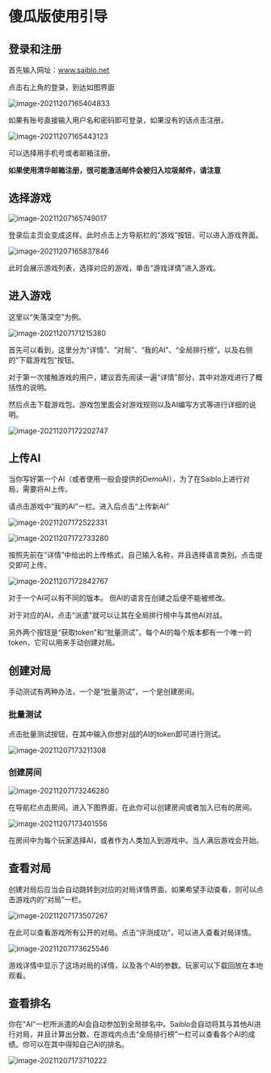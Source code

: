 # 傻瓜版使用引导

## 登录和注册

首先输入网址：www.saiblo.net

点击右上角的登录，到达如图界面

![image-20211207165404833](C:\Users\Lenovo\AppData\Roaming\Typora\typora-user-images\image-20211207165404833.png)

如果有账号直接输入用户名和密码即可登录，如果没有的话点击注册。

![image-20211207165443123](C:\Users\Lenovo\AppData\Roaming\Typora\typora-user-images\image-20211207165443123.png)

可以选择用手机号或者邮箱注册。

**如果使用清华邮箱注册，很可能激活邮件会被归入垃圾邮件，请注意**

## 选择游戏

![image-20211207165749017](C:\Users\Lenovo\AppData\Roaming\Typora\typora-user-images\image-20211207165749017.png)

登录后主页会变成这样。此时点击上方导航栏的“游戏”按钮，可以进入游戏界面。



![image-20211207165837846](C:\Users\Lenovo\AppData\Roaming\Typora\typora-user-images\image-20211207165837846.png)

此时会展示游戏列表，选择对应的游戏，单击“游戏详情”进入游戏。

## 进入游戏

这里以“失落深空”为例。

![image-20211207171215380](C:\Users\Lenovo\AppData\Roaming\Typora\typora-user-images\image-20211207171215380.png)

首先可以看到，这里分为“详情”、“对局”、“我的AI”、“全局排行榜”。以及右侧的“下载游戏包”按钮。

对于第一次接触游戏的用户，建议首先阅读一遍“详情”部分，其中对游戏进行了概括性的说明。

然后点击下载游戏包。游戏包里面会对游戏规则以及AI编写方式等进行详细的说明。

![image-20211207172202747](C:\Users\Lenovo\AppData\Roaming\Typora\typora-user-images\image-20211207172202747.png)

## 上传AI

当你写好第一个AI（或者使用一般会提供的DemoAI），为了在Saiblo上进行对局，需要将AI上传。

请点击游戏中“我的AI”一栏。进入后点击“上传新AI”

![image-20211207172522331](C:\Users\Lenovo\AppData\Roaming\Typora\typora-user-images\image-20211207172522331.png)

![image-20211207172733280](C:\Users\Lenovo\AppData\Roaming\Typora\typora-user-images\image-20211207172733280.png)

按照先前在“详情”中给出的上传格式，自己输入名称，并且选择语言类别。点击提交即可上传。

![image-20211207172842767](C:\Users\Lenovo\AppData\Roaming\Typora\typora-user-images\image-20211207172842767.png)

对于一个AI可以有不同的版本。 但AI的语言在创建之后便不能被修改。

对于对应的AI，点击“派遣”就可以让其在全局排行榜中与其他AI对战。

另外两个按钮是“获取token”和“批量测试”。每个AI的每个版本都有一个唯一的token，它可以用来手动创建对局。

## 创建对局

手动测试有两种办法，一个是“批量测试”，一个是创建房间。

### 批量测试

点击批量测试按钮，在其中输入你想对战的AI的token即可进行测试。

![image-20211207173211308](C:\Users\Lenovo\AppData\Roaming\Typora\typora-user-images\image-20211207173211308.png)

### 创建房间

![image-20211207173246280](C:\Users\Lenovo\AppData\Roaming\Typora\typora-user-images\image-20211207173246280.png)

在导航栏点击房间。进入下图界面，在此你可以创建房间或者加入已有的房间。

![image-20211207173401556](C:\Users\Lenovo\AppData\Roaming\Typora\typora-user-images\image-20211207173401556.png)

在房间中为每个玩家选择AI，或者作为人类加入到游戏中。当人满后游戏会开始。

## 查看对局

创建对局后应当会自动跳转到对应的对局详情界面，如果希望手动查看，则可以点击游戏内的“对局”一栏。

![image-20211207173507267](C:\Users\Lenovo\AppData\Roaming\Typora\typora-user-images\image-20211207173507267.png)

在此可以查看游戏所有公开的对局。点击“评测成功”，可以进入查看对局详情。

![image-20211207173625546](C:\Users\Lenovo\AppData\Roaming\Typora\typora-user-images\image-20211207173625546.png)

游戏详情中显示了这场对局的详情，以及各个AI的参数。玩家可以下载回放在本地观看。

## 查看排名

你在“AI”一栏所派遣的AI会自动参加到全局排名中。Saiblo会自动将其与其他AI进行对局，并且计算出分数。在游戏内点击“全局排行榜”一栏可以查看各个AI的成绩。你可以在其中得知自己AI的排名。

![image-20211207173710222](C:\Users\Lenovo\AppData\Roaming\Typora\typora-user-images\image-20211207173710222.png)
